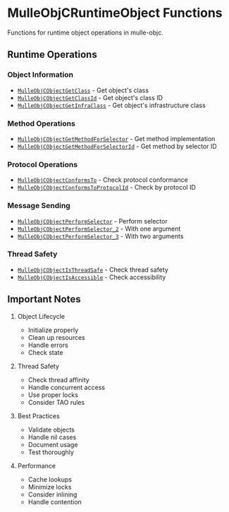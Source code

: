 # MulleObjCRuntimeObject Functions

Functions for runtime object operations in mulle-objc.

## Runtime Operations

### Object Information
- [`MulleObjCObjectGetClass`](https://www.perplexity.ai/search?q=Please+create+some+detailed+API+documentation+for+the+function+MulleObjCObjectGetClass+of+the+MulleObjC+project+https://github.com/mulle-objc/MulleObjC.+You+will+find+source+code+probably+at+https://github.com/mulle-objc/MulleObjC/blob/master/src/protocol/MulleObjCRuntimeObject.h) - Get object's class
- [`MulleObjCObjectGetClassId`](https://www.perplexity.ai/search?q=Please+create+some+detailed+API+documentation+for+the+function+MulleObjCObjectGetClassId+of+the+MulleObjC+project+https://github.com/mulle-objc/MulleObjC.+You+will+find+source+code+probably+at+https://github.com/mulle-objc/MulleObjC/blob/master/src/protocol/MulleObjCRuntimeObject.h) - Get object's class ID
- [`MulleObjCObjectGetInfraClass`](https://www.perplexity.ai/search?q=Please+create+some+detailed+API+documentation+for+the+function+MulleObjCObjectGetInfraClass+of+the+MulleObjC+project+https://github.com/mulle-objc/MulleObjC.+You+will+find+source+code+probably+at+https://github.com/mulle-objc/MulleObjC/blob/master/src/protocol/MulleObjCRuntimeObject.h) - Get object's infrastructure class

### Method Operations
- [`MulleObjCObjectGetMethodForSelector`](https://www.perplexity.ai/search?q=Please+create+some+detailed+API+documentation+for+the+function+MulleObjCObjectGetMethodForSelector+of+the+MulleObjC+project+https://github.com/mulle-objc/MulleObjC.+You+will+find+source+code+probably+at+https://github.com/mulle-objc/MulleObjC/blob/master/src/protocol/MulleObjCRuntimeObject.h) - Get method implementation
- [`MulleObjCObjectGetMethodForSelectorId`](https://www.perplexity.ai/search?q=Please+create+some+detailed+API+documentation+for+the+function+MulleObjCObjectGetMethodForSelectorId+of+the+MulleObjC+project+https://github.com/mulle-objc/MulleObjC.+You+will+find+source+code+probably+at+https://github.com/mulle-objc/MulleObjC/blob/master/src/protocol/MulleObjCRuntimeObject.h) - Get method by selector ID

### Protocol Operations
- [`MulleObjCObjectConformsTo`](https://www.perplexity.ai/search?q=Please+create+some+detailed+API+documentation+for+the+function+MulleObjCObjectConformsTo+of+the+MulleObjC+project+https://github.com/mulle-objc/MulleObjC.+You+will+find+source+code+probably+at+https://github.com/mulle-objc/MulleObjC/blob/master/src/protocol/MulleObjCRuntimeObject.h) - Check protocol conformance
- [`MulleObjCObjectConformsToProtocolId`](https://www.perplexity.ai/search?q=Please+create+some+detailed+API+documentation+for+the+function+MulleObjCObjectConformsToProtocolId+of+the+MulleObjC+project+https://github.com/mulle-objc/MulleObjC.+You+will+find+source+code+probably+at+https://github.com/mulle-objc/MulleObjC/blob/master/src/protocol/MulleObjCRuntimeObject.h) - Check by protocol ID

### Message Sending
- [`MulleObjCObjectPerformSelector`](https://www.perplexity.ai/search?q=Please+create+some+detailed+API+documentation+for+the+function+MulleObjCObjectPerformSelector+of+the+MulleObjC+project+https://github.com/mulle-objc/MulleObjC.+You+will+find+source+code+probably+at+https://github.com/mulle-objc/MulleObjC/blob/master/src/protocol/MulleObjCRuntimeObject.h) - Perform selector
- [`MulleObjCObjectPerformSelector_2`](https://www.perplexity.ai/search?q=Please+create+some+detailed+API+documentation+for+the+function+MulleObjCObjectPerformSelector_2+of+the+MulleObjC+project+https://github.com/mulle-objc/MulleObjC.+You+will+find+source+code+probably+at+https://github.com/mulle-objc/MulleObjC/blob/master/src/protocol/MulleObjCRuntimeObject.h) - With one argument
- [`MulleObjCObjectPerformSelector_3`](https://www.perplexity.ai/search?q=Please+create+some+detailed+API+documentation+for+the+function+MulleObjCObjectPerformSelector_3+of+the+MulleObjC+project+https://github.com/mulle-objc/MulleObjC.+You+will+find+source+code+probably+at+https://github.com/mulle-objc/MulleObjC/blob/master/src/protocol/MulleObjCRuntimeObject.h) - With two arguments

### Thread Safety
- [`MulleObjCObjectIsThreadSafe`](https://www.perplexity.ai/search?q=Please+create+some+detailed+API+documentation+for+the+function+MulleObjCObjectIsThreadSafe+of+the+MulleObjC+project+https://github.com/mulle-objc/MulleObjC.+You+will+find+source+code+probably+at+https://github.com/mulle-objc/MulleObjC/blob/master/src/protocol/MulleObjCRuntimeObject.h) - Check thread safety
- [`MulleObjCObjectIsAccessible`](https://www.perplexity.ai/search?q=Please+create+some+detailed+API+documentation+for+the+function+MulleObjCObjectIsAccessible+of+the+MulleObjC+project+https://github.com/mulle-objc/MulleObjC.+You+will+find+source+code+probably+at+https://github.com/mulle-objc/MulleObjC/blob/master/src/protocol/MulleObjCRuntimeObject.h) - Check accessibility

## Important Notes

1. Object Lifecycle
   - Initialize properly
   - Clean up resources
   - Handle errors
   - Check state

2. Thread Safety
   - Check thread affinity
   - Handle concurrent access
   - Use proper locks
   - Consider TAO rules

3. Best Practices
   - Validate objects
   - Handle nil cases
   - Document usage
   - Test thoroughly

4. Performance
   - Cache lookups
   - Minimize locks
   - Consider inlining
   - Handle contention
